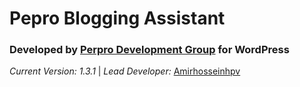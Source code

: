 **Pepro Blogging Assistant**
============================

### **Developed by** [Perpro Development Group](https://pepro.dev/) for WordPress

*Current Version: 1.3.1* \| *Lead Developer:* [Amirhosseinhpv](https://hpv.im/)
